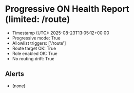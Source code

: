 # Progressive ON Health Report (limited: /route)

- Timestamp (UTC): 2025-08-23T13:05:12+00:00
- Progressive mode: True
- Allowlist triggers: ['/route']
- Route target OK: True
- Role enabled OK: True
- No routing drift: True

## Alerts
- (none)

